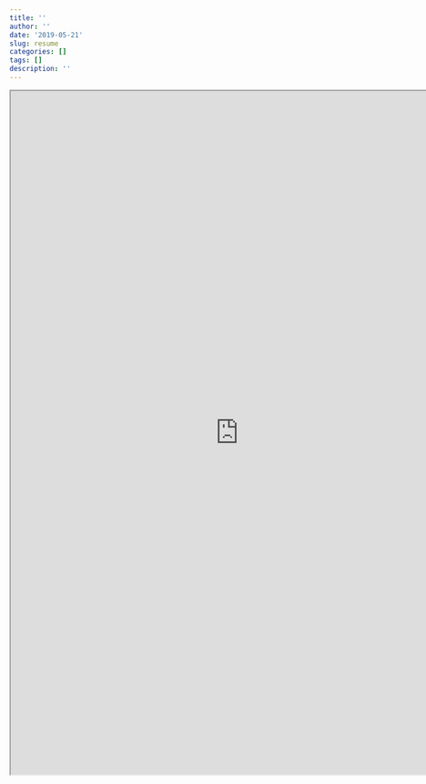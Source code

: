 ```yaml
---
title: ''
author: ''
date: '2019-05-21'
slug: resume
categories: []
tags: []
description: ''
---
```



<iframe src="https://drive.google.com/file/d/1l_P0ltQ3NO8us1X_ljyorvWsKqfXQW6Q/preview" width="800" height="1200blo"></iframe>


